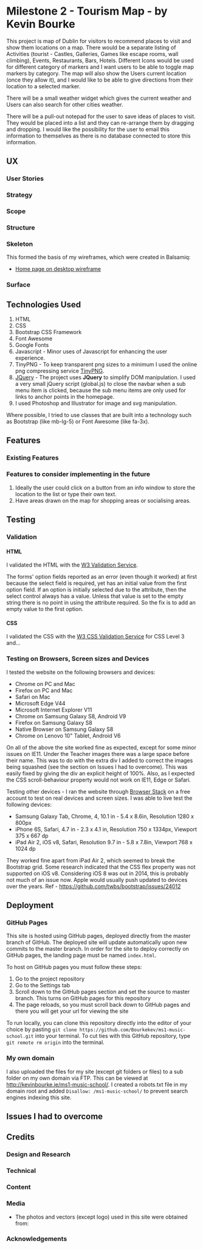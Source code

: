 # Milestone 2 - Tourism Map - by Kevin Bourke
This project is map of Dublin for visitors to recommend places to visit and show them locations on a map. There would be a separate listing of Activities (tourist - Castles, Galleries, Games like escape rooms, wall climbing), Events, Restaurants, Bars, Hotels. Different Icons would be used for different category of markers and I want users to be able to toggle map markers by category. The map will also show the Users current location (once they allow it), and I would like to be able to give directions from their location to a selected marker.

There will be a small weather widget which gives the current weather and Users can also search for other cities weather.

There will be a pull-out notepad for the user to save ideas of places to visit. They would be placed into a list and they can re-arrange them by dragging and dropping. I would like the possibility for the user to email this information to themselves as there is no database connected to store this information. 

## UX

### User Stories

### Strategy

### Scope

### Structure

### Skeleton

This formed the basis of my wireframes, which were created in Balsamiq:
- [Home page on desktop wireframe](assets/wireframes/homepage.png)

### Surface

## Technologies Used

1. HTML
2. CSS
3. Bootstrap CSS Framework
4. Font Awesome
5. Google Fonts
6. Javascript - Minor uses of Javascript for enhancing the user experience.
7. TinyPNG - To keep transparent png sizes to a minimum I used the online png compressing service [TinyPNG](https://tinypng.com/).
8. [JQuery](https://jquery.com) - The project uses **JQuery** to simplify DOM manipulation. I used a very small jQuery script (global.js) to close the navbar when a sub menu item is clicked, because the sub menu items are only used for links to anchor points in the homepage.
9. I used Photoshop and Illustrator for image and svg manipulation.

Where possible, I tried to use classes that are built into a technology such as Bootstrap (like mb-lg-5) or Font Awesome (like fa-3x).

## Features
 
### Existing Features

### Features to consider implementing in the future

1. Ideally the user could click on a button from an info window to store the location to the list or type their own text.
2. Have areas drawn on the map for shopping areas or socialising areas.

## Testing

### Validation

#### HTML
I validated the HTML with the [W3 Validation Service](https://validator.w3.org/). 

The forms' option fields reported as an error (even though it worked) at first because the select field is required, yet has an initial value from the first option field. If an option is initially selected due to the attribute, then the select control always has a value. Unless that value is set to the empty string there is no point in using the attribute required. So the fix is to add an empty value to the first option.


#### CSS

I validated the CSS with the [W3 CSS Validation Service](http://www.css-validator.org/) for CSS Level 3 and...

### Testing on Browsers, Screen sizes and Devices
I tested the website on the following browsers and devices:
- Chrome on PC and Mac
- Firefox on PC and Mac
- Safari on Mac
- Microsoft Edge V44
- Microsoft Internet Explorer V11
- Chrome on Samsung Galaxy S8, Android V9
- Firefox on Samsung Galaxy S8
- Native Browser on Samsung Galaxy S8
- Chrome on Lenovo 10" Tablet, Android V6

On all of the above the site worked fine as expected, except for some minor issues on IE11. Under the Teacher images there was a large space before their name. This was to do with the extra div I added to correct the images being squashed (see the section on Issues I had to overcome). This was easily fixed by giving the div an explicit height of 100%. Also, as I expected the CSS scroll-behaviour property would not work on IE11, Edge or Safari.

Testing other devices - I ran the website through [Browser Stack](https://www.browserstack.com/) on a free account to test on real devices and screen sizes. I was able to live test the following devices:
 - Samsung Galaxy Tab, Chrome, 4, 10.1 in - 5.4 x 8.6in, Resolution 1280 x 800px
 - iPhone 6S, Safari, 4.7 in - 2.3 x 4.1 in, Resolution 750 x 1334px, Viewport 375 x 667 dp
 - iPad Air 2, iOS v8, Safari, Resolution 9.7 in - 5.8 x 7.8in, Viewport 768 x 1024 dp
 
They worked fine apart from iPad Air 2, which seemed to break the Bootstrap grid. Some research indicated that the CSS flex property was not supported on iOS v8. Considering iOS 8 was out in 2014, this is probably not much of an issue now. Apple would usually push updated to devices over the years. Ref - https://github.com/twbs/bootstrap/issues/24012

## Deployment

### GitHub Pages
This site is hosted using GitHub pages, deployed directly from the master branch of GitHub. The deployed site will update automatically upon new commits to the master branch. In order for the site to deploy correctly on GitHub pages, the landing page must be named `index.html`.

To host on GitHub pages you must follow these steps:
1. Go to the project repository
2. Go to the Settings tab
3. Scroll down to the GitHub pages section and set the source to master branch. This turns on GitHub pages for this repository
4. The page reloads, so you must scroll back down to GitHub pages and there you will get your url for viewing the site

To run locally, you can clone this repository directly into the editor of your choice by pasting `git clone https://github.com/Bourkekev/ms1-music-school.git` into your terminal. To cut ties with this GitHub repository, type `git remote rm origin` into the terminal.

### My own domain
I also uploaded the files for my site (except git folders or files) to a sub folder on my own domain via FTP. This can be viewed at http://kevinbourke.ie/ms1-music-school/.
I created a robots.txt file in my domain root and added `Disallow: /ms1-music-school/` to prevent search engines indexing this site.

## Issues I had to overcome

## Credits

### Design and Research

### Technical

### Content

### Media
- The photos and vectors (except logo) used in this site were obtained from:

### Acknowledgements

